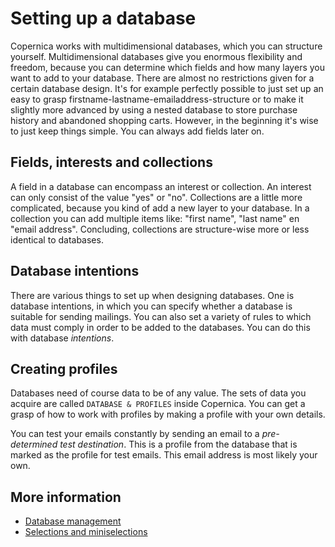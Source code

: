 # Setting up a database

Copernica works with multidimensional databases, which you can
structure yourself. Multidimensional databases give you enormous 
flexibility and freedom, because you can determine which fields
and how many layers you want to add to your database. There are 
almost no restrictions given for a certain database design. 
It's for example perfectly possible to just set up an easy to 
grasp firstname-lastname-emailaddress-structure or to make it
slightly more advanced by using a nested database to store 
purchase history and abandoned shopping carts. However, in the
beginning it's wise to just keep things simple. You can always
add fields later on. 


## Fields, interests and collections

A field in a database can encompass an interest or collection.
An interest can only consist of the value "yes" or "no".
Collections are a little more complicated, because you kind of
add a new layer to your database. In a collection you can add 
multiple items like: "first name", "last name" en "email address".
Concluding, collections are structure-wise more or less 
identical to databases. 


## Database intentions

There are various things to set up when designing databases. 
One is database intentions, in which you can specify whether 
a database is suitable for sending mailings. You can also set 
a variety of rules to which data must comply in order to be 
added to the databases. You can do this with database 
*intentions*. 


## Creating profiles

Databases need of course data to be of any value. The sets of 
data you acquire are called `DATABASE & PROFILES` inside 
Copernica. You can get a grasp of how to work with profiles
by making a profile with your own details. 

You can test your emails constantly by sending an email to a
*pre-determined test destination*. This is a profile from the
database that is marked as the profile for test emails.
This email address is most likely your own.
 

## More information

* [Database management](./database-introduction)
* [Selections and miniselections](./selections-introduction)
